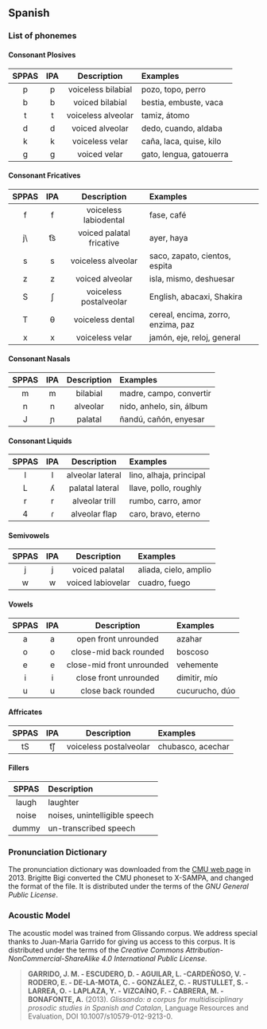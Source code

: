 ## Spanish

### List of phonemes

#### Consonant Plosives

| SPPAS |  IPA  | Description           | Examples                |
|:-----:|:-----:|:---------------------:|:------------------------|
|   p   |   p   | voiceless bilabial    | pozo, topo, perro       |
|   b   |   b   | voiced bilabial       | bestia, embuste, vaca   |
|   t   |   t   | voiceless alveolar    | tamiz, átomo            |
|   d   |   d   | voiced alveolar       | dedo, cuando, aldaba    |
|   k   |   k   | voiceless velar       | caña, laca, quise, kilo |
|   g   |   g   | voiced velar          | gato, lengua, gatouerra |


#### Consonant Fricatives

| SPPAS |  IPA  | Description              | Examples     |
|:-----:|:-----:|:------------------------:|:-------------|
|   f   |   f   | voiceless labiodental    | fase, café                    |
|  j\   |  t͡s   | voiced palatal fricative | ayer, haya  |
|   s   |   s   | voiceless alveolar       | saco, zapato, cientos, espita |
|   z   |   z   | voiced alveolar          | isla, mismo, deshuesar        |
|   S   |   ʃ   | voiceless postalveolar   | English, abacaxi, Shakira     |
|   T   |   θ   | voiceless dental         | cereal, encima, zorro, enzima, paz |
|   x   |   x   | voiceless velar          | jamón, eje, reloj, general    |


#### Consonant Nasals

| SPPAS |  IPA  | Description            | Examples                  |
|:-----:|:-----:|:----------------------:|:--------------------------|
|   m   |   m   | bilabial               | madre, campo, convertir   |
|   n   |   n   | alveolar               | nido, anhelo, sin, álbum  |
|   J   |   ɲ   | palatal                | ñandú, cañón, enyesar     |


#### Consonant Liquids

| SPPAS |  IPA  | Description            | Examples  |
|:-----:|:-----:|:----------------------:|:----------|
|   l   |   l   | alveolar lateral       | lino, alhaja, principal |
|   L   |   ʎ   | palatal lateral        | llave, pollo, roughly   |
|   r   |   r   | alveolar trill         | rumbo, carro, amor      |
|   4   |   ɾ   | alveolar flap          | caro, bravo, eterno     |


#### Semivowels

| SPPAS |  IPA  | Description            | Examples              |
|:-----:|:-----:|:----------------------:|:----------------------|
|   j   |   j   | voiced palatal         | aliada, cielo, amplio |
|   w   |   w   | voiced labiovelar      | cuadro, fuego         | 


#### Vowels

| SPPAS |  IPA  | Description               | Examples        |
|:-----:|:-----:|:-------------------------:|:----------------|
|   a   |   a   | open front unrounded      | azahar          |
|   o   |   o   | close-mid back rounded    | boscoso         |
|   e   |   e   | close-mid front unrounded | vehemente       |
|   i   |   i   | close front unrounded     | dimitir, mío    |
|   u   |   u   | close back rounded        | cucurucho, dúo  |


#### Affricates

| SPPAS |  IPA  | Description               | Examples                |
|:-----:|:-----:|:-------------------------:|:------------------------|
|  tS   |  t͡ʃ   | voiceless postalveolar    | chubasco, acechar       |


#### Fillers

| SPPAS | Description                     | 
|:-----:|:--------------------------------|
| laugh |  laughter                       |
| noise |  noises, unintelligible speech  |
| dummy |  un-transcribed speech          |


### Pronunciation Dictionary

The pronunciation dictionary was downloaded from the 
[CMU web page](http://www.speech.cs.cmu.edu/) in 2013. 
Brigitte Bigi converted the CMU phoneset to X-SAMPA, and changed the format
of the file.
It is distributed under the terms of the *GNU General Public License*.


### Acoustic Model

The acoustic model was trained from Glissando corpus. We address special
thanks to Juan-Maria Garrido for giving us access to this corpus.
It is distributed under the terms of the 
*Creative Commons Attribution-NonCommercial-ShareAlike 4.0 International Public License*.

>**GARRIDO, J. M. - ESCUDERO, D. - AGUILAR, L. -CARDEÑOSO, V. - RODERO, E. - DE-LA-MOTA, C. - GONZÁLEZ, C. - RUSTULLET, S. - LARREA, O. - LAPLAZA, Y. - VIZCAÍNO, F. - CABRERA, M. - BONAFONTE, A.** (2013).
>*Glissando: a corpus for multidisciplinary prosodic studies in Spanish and Catalan*,
>Language Resources and Evaluation, DOI 10.1007/s10579-012-9213-0.


